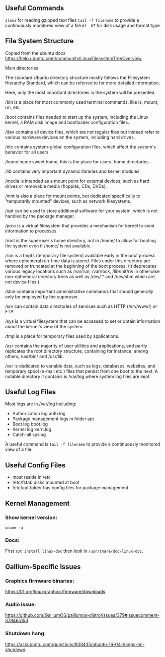 ## Useful Commands
`zless` for reading gzipped text files
`tail -f filename` to provide a continuously monitored view of a file
`df -hT` for disk usage and format type

## File System Structure
Copied from the ubuntu docs https://help.ubuntu.com/community/LinuxFilesystemTreeOverview

Main directories

The standard Ubuntu directory structure mostly follows the Filesystem Hierarchy Standard, which can be referred to for more detailed information.

Here, only the most important directories in the system will be presented.

/bin is a place for most commonly used terminal commands, like ls, mount, rm, etc.

/boot contains files needed to start up the system, including the Linux kernel, a RAM disk image and bootloader configuration files.

/dev contains all device files, which are not regular files but instead refer to various hardware devices on the system, including hard drives.

/etc contains system-global configuration files, which affect the system's behavior for all users.

/home home sweet home, this is the place for users' home directories.

/lib contains very important dynamic libraries and kernel modules

/media is intended as a mount point for external devices, such as hard drives or removable media (floppies, CDs, DVDs).

/mnt is also a place for mount points, but dedicated specifically to "temporarily mounted" devices, such as network filesystems.

/opt can be used to store additional software for your system, which is not handled by the package manager.

/proc is a virtual filesystem that provides a mechanism for kernel to send information to processes.

/root is the superuser's home directory, not in /home/ to allow for booting the system even if /home/ is not available.

/run is a tmpfs (temporary file system) available early in the boot process where ephemeral run-time data is stored. Files under this directory are removed or truncated at the beginning of the boot process.
(It deprecates various legacy locations such as /var/run, /var/lock, /lib/init/rw in otherwise non-ephemeral directory trees as well as /dev/.* and /dev/shm  which are not device files.)

/sbin contains important administrative commands that should generally only be employed by the superuser.

/srv can contain data directories of services such as HTTP (/srv/www/) or FTP.

/sys is a virtual filesystem that can be accessed to set or obtain information about the kernel's view of the system.

/tmp is a place for temporary files used by applications.

/usr contains the majority of user utilities and applications, and partly replicates the root directory structure, containing for instance, among others, /usr/bin/ and /usr/lib.

/var is dedicated to variable data, such as logs, databases, websites, and temporary spool (e-mail etc.) files that persist from one boot to the next. A notable directory it contains is /var/log where system log files are kept. 

## Useful Log Files
Most logs are in /var/log including:
* Authorization log auth.log
* Package management logs in folder apt
* Boot log boot.log
* Kernel log kern.log
* Catch-all syslog

A useful command is `tail -f filename` to provide a continuously monitored view of a file.

## Useful Config Files
* most reside in /etc
* /etc/fstab disks mounted at boot
* /etc/apt folder has config files for package management

## Kernel Management
### Show kernel version:
`uname -a`

### Docs:
First `apt install linux-doc` then look in `/usr/share/doc/linux-doc`.

## Gallium-Specific Issues
### Graphics firmware binaries:
https://01.org/linuxgraphics/firmware/downloads

### Audio issue:
https://github.com/GalliumOS/galliumos-distro/issues/379#issuecomment-379465153

### Shutdown hang:
https://askubuntu.com/questions/808435/ubuntu-16-04-hangs-on-shutdown